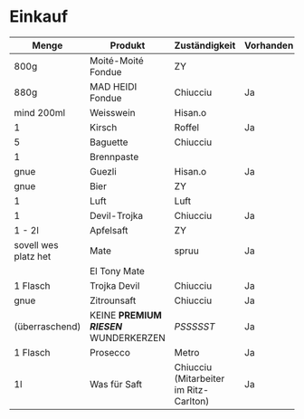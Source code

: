 # Einkauf

|Menge|Produkt|Zuständigkeit|Vorhanden|
|-----|-------|-------------|---------|
|800g|Moité-Moité Fondue|ZY||
|880g|MAD HEIDI Fondue |Chiucciu|Ja|
|mind 200ml|Weisswein|Hisan.o||
|1|Kirsch|Roffel|Ja|
|5|Baguette|Chiucciu||
|1|Brennpaste|||
|gnue|Guezli|Hisan.o|Ja|
|gnue|Bier|ZY||
|1|Luft|Luft||
|1|Devil-Trojka|Chiucciu|Ja|
|1 - 2l|Apfelsaft|ZY||
|sovell wes platz het|Mate|spruu|Ja|
||El Tony Mate|||
|1 Flasch|Trojka Devil|Chiucciu|Ja|
|gnue|Zitrounsaft|Chiucciu|Ja|
|(überraschend)| KEINE **PREMIUM** _**RIESEN**_ WUNDERKERZEN|*PSSSSST*|Ja|
|1 Flasch|Prosecco|Metro|Ja|
|1l|Was für Saft|Chiucciu (Mitarbeiter im Ritz-Carlton)|Ja|

